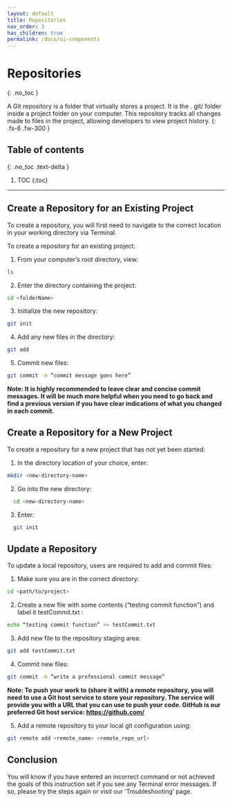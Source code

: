 ```yaml
---
layout: default
title: Repositories
nav_order: 3
has_children: true
permalink: /docs/ui-components
---
```


# Repositories
{: .no_toc }


A Git repository is a folder that virtually stores a project. It is the . git/ folder inside a project folder on your computer. This repository tracks all changes made to files in the project, allowing developers to view project history. 
{: .fs-6 .fw-300 }

## Table of contents
{: .no_toc .text-delta }

1. TOC
{:toc}

---

## Create a Repository for an Existing Project

To create a repository, you will first need to navigate to the correct location in your working directory via Terminal. 

To create a repository for an existing project:

1.  From your computer’s root directory, view: 
```bash
ls
```
2.  Enter the directory containing the project:
```bash
cd <folderName>
```
3.  Initialize the new repository: 
```bash
git init
 ```
4.  Add any new files in the directory: 
```bash
git add
```
5.  Commit new files: 
```bash
git commit -m “commit message goes here”
```

**Note: It is highly recommended to leave clear and concise commit messages. It will be much more helpful when you need to go back and find a previous version if you have clear indications of what you changed in each commit.**

## Create a Repository for a New Project

To create a repository for a new project that has not yet been started:

1.  In the directory location of your choice, enter: 
```bash
mkdir <new-directory-name>
```
2.  Go into the new directory: 
```bash
  cd <new-directory-name>
```
3.  Enter: 
```bash
  git init
```

## Update a Repository

To update a local repository, users are required to add and commit files:

1.  Make sure you are in the correct directory: 
```bash
cd <path/to/project>
```
2.  Create a new file with some contents (“testing commit function”) and label it testCommit.txt : 
```bash
echo “testing commit function” >> testCommit.txt
```
3.  Add new file to the repository staging area:
```bash
git add testCommit.txt
```
4. Commit new files: 
```bash
git commit -m “write a professional commit message”
```

**Note: To push your work to (share it with) a remote repository, you will need to use a Git host service to store your repository. The service will provide you with a URL that you can use to push your code. GitHub is our preferred Git host service: https://github.com/**

5.  Add a remote repository to your local git configuration using: 
```bash
git remote add <remote_name> <remote_repo_url>
```

## Conclusion

You will know if you have entered an incorrect command or not achieved the goals of this instruction set if you see any Terminal error messages. If so, please try the steps again or visit our ‘Troubleshooting’ page.
